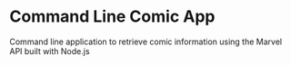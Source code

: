 # Command Line Comic App
Command line application to retrieve comic information using the Marvel API built with Node.js
